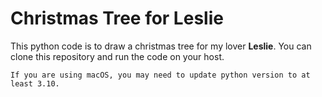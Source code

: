 # Christmas Tree for Leslie
This python code is to draw a christmas tree for my lover **Leslie**. You can clone this repository and run the code on your host.
~~~
If you are using macOS, you may need to update python version to at least 3.10.
